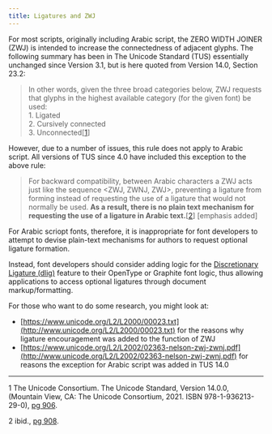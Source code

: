 ```yaml
---
title: Ligatures and ZWJ
---
```


For most scripts, originally including Arabic script, the ZERO WIDTH JOINER (ZWJ) is intended to increase the connectedness of adjacent glyphs. The following summary has been in The Unicode Standard (TUS) essentially unchanged since Version 3.1, but is here quoted from Version 14.0, Section 23.2:

>In other words, given the three broad categories
below, ZWJ requests that glyphs in the highest available category (for the given font) be
used:<br/>
    1. Ligated<br/>
    2. Cursively connected<br/>
    3. Unconnected[[1](#1)]

However, due to a number of issues, this rule does not apply to Arabic script. All versions of TUS since 4.0 have included this exception to the above rule:

>For backward compatibility, between Arabic characters a ZWJ acts just like the sequence <ZWJ, ZWNJ, ZWJ>, preventing a ligature from forming instead of requesting the use of a ligature that would not normally be used. **As a result, there is no plain text mechanism for requesting the use of a ligature in Arabic text.**[[2](#2)] [emphasis added]


For Arabic scriopt fonts, therefore, it is inappropriate for font developers to attempt to devise plain-text mechanisms for authors to request optional ligature formation.

Instead, font developers should consider adding logic for the [Discretionary Ligature (dlig)](https://docs.microsoft.com/en-us/typography/opentype/spec/features_ae#tag-dlig) feature to their OpenType or Graphite font logic, thus allowing applications to access optional ligatures through document markup/formatting. 

For those who want to do some research, you might look at:

* [https://www.unicode.org/L2/L2000/00023.txt](http://www.unicode.org/L2/L2000/00023.txt) for the reasons why ligature encouragement was added to the function of ZWJ
* [https://www.unicode.org/L2/L2002/02363-nelson-zwj-zwnj.pdf](http://www.unicode.org/L2/L2002/02363-nelson-zwj-zwnj.pdf) for reasons the exception for Arabic script was added in TUS 14.0

----

<a name="1">1</a> The Unicode Consortium. The Unicode Standard, Version 14.0.0, (Mountain View, CA: The Unicode Consortium, 2021. ISBN 978-1-936213-29-0), [pg 906](https://www.unicode.org/versions/Unicode14.0.0/ch23.pdf#page=9).

<a name="2">2</a> ibid., [pg 908](https://www.unicode.org/versions/Unicode14.0.0/ch23.pdf#page=11).
